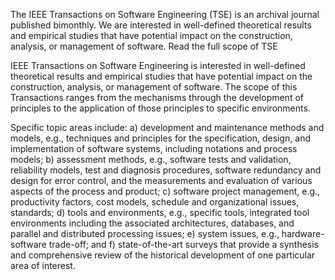 The IEEE Transactions on Software Engineering (TSE) is an archival journal published bimonthly. We are interested in well-defined theoretical results and empirical studies that have potential impact on the construction, analysis, or management of software. Read the full scope of TSE

IEEE Transactions on Software Engineering is interested in well-defined theoretical results and empirical studies that have potential impact on the construction, analysis, or management of software. The scope of this Transactions ranges from the mechanisms through the development of principles to the application of those principles to specific environments.

Specific topic areas include: a) development and maintenance methods and models, e.g., techniques and principles for the specification, design, and implementation of software systems, including notations and process models; b) assessment methods, e.g., software tests and validation, reliability models, test and diagnosis procedures, software redundancy and design for error control, and the measurements and evaluation of various aspects of the process and product; c) software project management, e.g., productivity factors, cost models, schedule and organizational issues, standards; d) tools and environments, e.g., specific tools, integrated tool environments including the associated architectures, databases, and parallel and distributed processing issues; e) system issues, e.g., hardware-software trade-off; and f) state-of-the-art surveys that provide a synthesis and comprehensive review of the historical development of one particular area of interest.